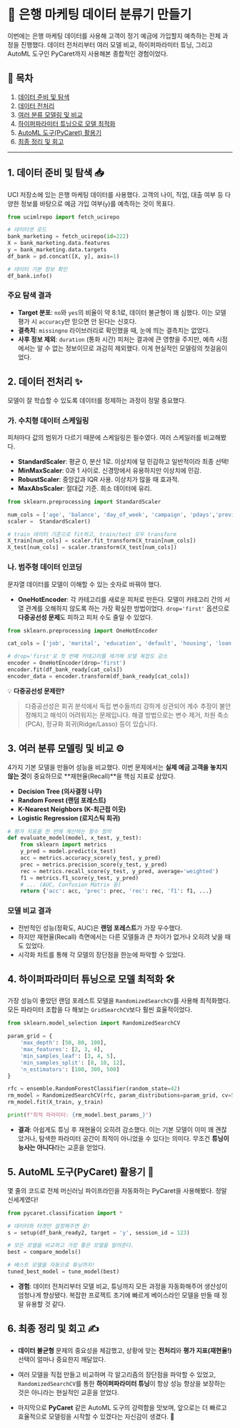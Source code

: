 # 🏦 은행 마케팅 데이터 분류기 만들기

이번에는 은행 마케팅 데이터를 사용해 고객이 정기 예금에 가입할지 예측하는 전체 과정을 진행했다. 데이터 전처리부터 여러 모델 비교, 하이퍼파라미터 튜닝, 그리고 AutoML 도구인 PyCaret까지 사용해본 종합적인 경험이었다.

## 🎯 목차
1.  [데이터 준비 및 탐색](#1-데이터-준비-및-탐색-📥)
2.  [데이터 전처리](#2-데이터-전처리-✨)
3.  [여러 분류 모델링 및 비교](#3-여러-분류-모델링-및-비교-⚙️)
4.  [하이퍼파라미터 튜닝으로 모델 최적화](#4-하이퍼파라미터-튜닝으로-모델-최적화-🛠️)
5.  [AutoML 도구(PyCaret) 활용기](#5-automl-도구pycaret-활용기-🤖)
6.  [최종 정리 및 회고](#6-최종-정리-및-회고-✍️)

---

## 1. 데이터 준비 및 탐색 📥

UCI 저장소에 있는 은행 마케팅 데이터를 사용했다. 고객의 나이, 직업, 대출 여부 등 다양한 정보를 바탕으로 예금 가입 여부(`y`)를 예측하는 것이 목표다.

```python
from ucimlrepo import fetch_ucirepo

# 데이터셋 로드
bank_marketing = fetch_ucirepo(id=222)
X = bank_marketing.data.features
y = bank_marketing.data.targets
df_bank = pd.concat([X, y], axis=1)

# 데이터 기본 정보 확인
df_bank.info()
```

### 주요 탐색 결과
-   **Target 분포**: `no`와 `yes`의 비율이 약 8:1로, 데이터 불균형이 꽤 심했다. 이는 모델 평가 시 `accuracy`만 믿으면 안 된다는 신호다.
-   **결측치**: `missingno` 라이브러리로 확인했을 때, 눈에 띄는 결측치는 없었다.
-   **사후 정보 제외**: `duration` (통화 시간) 피처는 결과에 큰 영향을 주지만, 예측 시점에서는 알 수 없는 정보이므로 과감히 제외했다. 이게 현실적인 모델링의 첫걸음이었다.

## 2. 데이터 전처리 ✨

모델이 잘 학습할 수 있도록 데이터를 정제하는 과정이 정말 중요했다.

### 가. 수치형 데이터 스케일링

피처마다 값의 범위가 다르기 때문에 스케일링은 필수였다. 여러 스케일러를 비교해봤다.

-   **StandardScaler**: 평균 0, 분산 1로. 이상치에 덜 민감하고 일반적이라 최종 선택!
-   **MinMaxScaler**: 0과 1 사이로. 신경망에서 유용하지만 이상치에 민감.
-   **RobustScaler**: 중앙값과 IQR 사용. 이상치가 많을 때 효과적.
-   **MaxAbsScaler**: 절대값 기준. 희소 데이터에 유리.

```python
from sklearn.preprocessing import StandardScaler

num_cols = ['age', 'balance', 'day_of_week', 'campaign', 'pdays','previous']
scaler =  StandardScaler()

# train 데이터 기준으로 fit하고, train/test 모두 transform
X_train[num_cols] = scaler.fit_transform(X_train[num_cols])
X_test[num_cols] = scaler.transform(X_test[num_cols])
```

### 나. 범주형 데이터 인코딩

문자열 데이터를 모델이 이해할 수 있는 숫자로 바꿔야 했다.

-   **OneHotEncoder**: 각 카테고리를 새로운 피처로 만든다. 모델이 카테고리 간의 서열 관계를 오해하지 않도록 하는 가장 확실한 방법이었다. `drop='first'` 옵션으로 **다중공선성 문제**도 피하고 피처 수도 줄일 수 있었다.

```python
from sklearn.preprocessing import OneHotEncoder

cat_cols = ['job', 'marital', 'education', 'default', 'housing', 'loan', 'contact','month','poutcome']

# drop='first'로 첫 번째 카테고리를 제거해 모델 복잡도 감소
encoder = OneHotEncoder(drop='first')
encoder.fit(df_bank_ready[cat_cols])
encoder_data = encoder.transform(df_bank_ready[cat_cols])
```
:bulb: **다중공선성 문제란?**
> 다중공선성은 회귀 분석에서 독립 변수들끼리 강하게 상관되어 계수 추정이 불안정해지고 해석이 어려워지는 문제입니다.
해결 방법으로는 변수 제거, 차원 축소(PCA), 정규화 회귀(Ridge/Lasso) 등이 있습니다.

## 3. 여러 분류 모델링 및 비교 ⚙️

4가지 기본 모델을 만들어 성능을 비교했다. 이번 문제에서는 **실제 예금 고객을 놓치지 않는 것**이 중요하므로 **재현율(Recall)**을 핵심 지표로 삼았다.

-   **Decision Tree (의사결정 나무)**
-   **Random Forest (랜덤 포레스트)**
-   **K-Nearest Neighbors (K-최근접 이웃)**
-   **Logistic Regression (로지스틱 회귀)**

```python
# 평가 지표를 한 번에 계산하는 함수 정의
def evaluate_model(model, x_test, y_test):
    from sklearn import metrics
    y_pred = model.predict(x_test)
    acc = metrics.accuracy_score(y_test, y_pred)
    prec = metrics.precision_score(y_test, y_pred)
    rec = metrics.recall_score(y_test, y_pred, average='weighted')
    f1 = metrics.f1_score(y_test, y_pred)
    # ... (AUC, Confusion Matrix 등)
    return {'acc': acc, 'prec': prec, 'rec': rec, 'f1': f1, ...}
```

### 모델 비교 결과
-   전반적인 성능(정확도, AUC)은 **랜덤 포레스트**가 가장 우수했다.
-   하지만 재현율(Recall) 측면에서는 다른 모델들과 큰 차이가 없거나 오히려 낮을 때도 있었다.
-   시각화 차트를 통해 각 모델의 장단점을 한눈에 파악할 수 있었다.

## 4. 하이퍼파라미터 튜닝으로 모델 최적화 🛠️

가장 성능이 좋았던 랜덤 포레스트 모델을 `RandomizedSearchCV`를 사용해 최적화했다. 모든 파라미터 조합을 다 해보는 `GridSearchCV`보다 훨씬 효율적이었다.

```python
from sklearn.model_selection import RandomizedSearchCV

param_grid = {
    'max_depth': [50, 80, 100],
    'max_features': [2, 3, 4],
    'min_samples_leaf': [3, 4, 5],
    'min_samples_split': [8, 10, 12],
    'n_estimators': [100, 300, 500]
}

rfc = ensemble.RandomForestClassifier(random_state=42)
rm_model = RandomizedSearchCV(rfc, param_distributions=param_grid, cv=5, scoring='recall', n_iter=5)
rm_model.fit(X_train, y_train)

print(f"최적 파라미터: {rm_model.best_params_}")
```

-   **결과**: 아쉽게도 튜닝 후 재현율이 오히려 감소했다. 이는 기본 모델이 이미 꽤 괜찮았거나, 탐색한 파라미터 공간이 최적이 아니었을 수 있다는 의미다. 무조건 **튜닝이 능사는 아니다**라는 교훈을 얻었다.

## 5. AutoML 도구(PyCaret) 활용기 🤖

몇 줄의 코드로 전체 머신러닝 파이프라인을 자동화하는 PyCaret을 사용해봤다. 정말 신세계였다!

```python
from pycaret.classification import *

# 데이터와 타겟만 설정해주면 끝!
s = setup(df_bank_ready2, target = 'y', session_id = 123)

# 모든 모델을 비교하고 가장 좋은 모델을 알려준다.
best = compare_models()

# 베스트 모델을 자동으로 튜닝까지!
tuned_best_model = tune_model(best)
```

-   **경험**: 데이터 전처리부터 모델 비교, 튜닝까지 모든 과정을 자동화해주어 생산성이 엄청나게 향상됐다. 복잡한 프로젝트 초기에 빠르게 베이스라인 모델을 만들 때 정말 유용할 것 같다.

## 6. 최종 정리 및 회고 ✍️

- **데이터 불균형** 문제의 중요성을 체감했고, 상황에 맞는 **전처리**와 **평가 지표(재현율!)** 선택이 얼마나 중요한지 깨달았다. 

- 여러 모델을 직접 만들고 비교하며 각 알고리즘의 장단점을 파악할 수 있었고, `RandomizedSearchCV`를 통한 **하이퍼파라미터 튜닝**이 항상 성능 향상을 보장하는 것은 아니라는 현실적인 교훈을 얻었다.

- 마지막으로 **PyCaret** 같은 AutoML 도구의 강력함을 맛보며, 앞으로는 더 빠르고 효율적으로 모델링을 시작할 수 있겠다는 자신감이 생겼다. :muscle:
